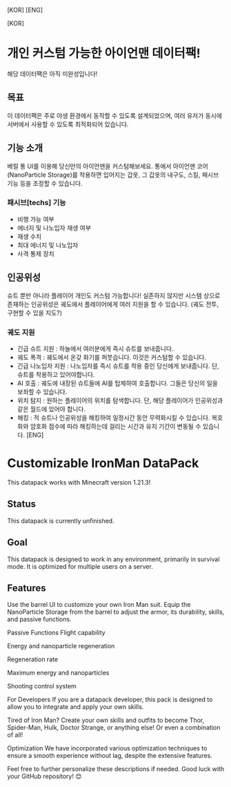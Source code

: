 [KOR] [ENG]

[KOR]
# 개인 커스텀 가능한 아이언맨 데이터팩!
해당 데이터팩은 아직 미완성입니다!

## 목표
이 데이터팩은 주로 야생 환경에서 동작할 수 있도록 설계되었으며, 여러 유저가 동시에 서버에서 사용할 수 있도록 최적화되어 있습니다.

## 기능 소개 
베럴 통 UI를 이용해 당신만의 아이언맨을 커스텀해보세요. 통에서 아이언맨 코어(NanoParticle Storage)를 착용하면 입어지는 갑옷, 그 갑옷의 내구도, 스킬, 패시브 기능 등을 조정할 수 있습니다.

### 패시브[techs] 기능
- 비행 가능 여부
- 에너지 및 나노입자 재생 여부
- 재생 수치
- 최대 에너지 및 나노입자
- 사격 통제 장치

## 인공위성
슈트 뿐만 아니라 플레이어 개인도 커스텀 가능합니다! 실존하지 않지만 시스템 상으로 존재하는 인공위성은 궤도에서 플레이어에게 여러 지원을 할 수 있습니다. (궤도 전투, 구현할 수 있을 지도?)

### 궤도 지원
- 긴급 슈트 지원 : 하늘에서 여러분에게 즉시 슈트를 보내줍니다.
- 궤도 폭격 : 궤도에서 온갖 화기를 퍼붓습니다. 이것은 커스텀할 수 있습니다.
- 긴급 나노입자 지원 : 나노입자를 즉시 슈트를 착용 중인 당신에게 보내줍니다. 단, 슈트를 착용하고 있어야합니다.
- AI 호출 : 궤도에 내장된 슈트들에 AI를 탑제하여 호출합니다. 그들은 당신의 일을 보좌할 수 있습니다.
- 위치 탐지 : 원하는 플레이어의 위치를 탐색합니다. 단, 해당 플레이어가 인공위성과 같은 월드에 있어야 합니다.
- 해킹 : 적 슈트나 인공위성을 해킹하여 일정시간 동안 무력화시킬 수 있습니다. 복호화와 암호화 점수에 따라 해킹하는데 걸리는 시간과 유지 기간이 변동될 수 있습니다.
[ENG]
# Customizable IronMan DataPack
This datapack works with Minecraft version 1.21.3!

## Status
This datapack is currently unfinished.

## Goal
This datapack is designed to work in any environment, primarily in survival mode. It is optimized for multiple users on a server.

## Features
Use the barrel UI to customize your own Iron Man suit. Equip the NanoParticle Storage from the barrel to adjust the armor, its durability, skills, and passive functions.

Passive Functions
Flight capability

Energy and nanoparticle regeneration

Regeneration rate

Maximum energy and nanoparticles

Shooting control system

For Developers
If you are a datapack developer, this pack is designed to allow you to integrate and apply your own skills.

Tired of Iron Man? Create your own skills and outfits to become Thor, Spider-Man, Hulk, Doctor Strange, or anything else! Or even a combination of all!

Optimization
We have incorporated various optimization techniques to ensure a smooth experience without lag, despite the extensive features.

Feel free to further personalize these descriptions if needed. Good luck with your GitHub repository! 😊
